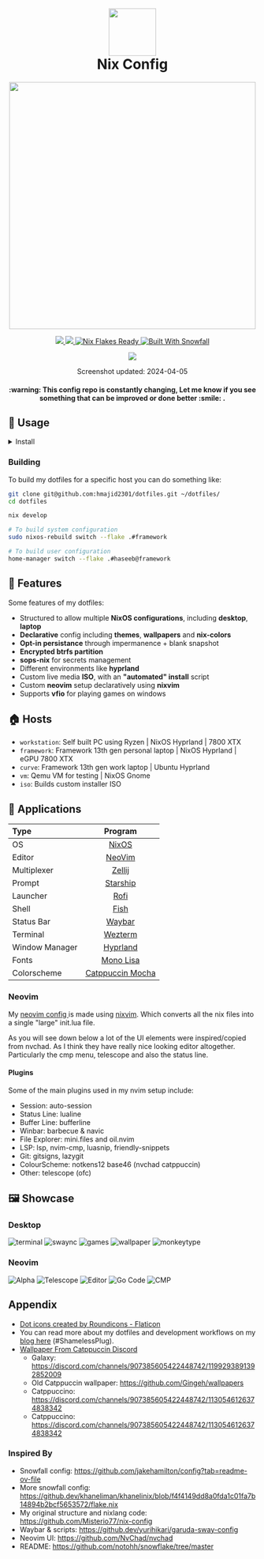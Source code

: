 <div align="center">
<h1>
<img width="96" src="./images/logo.png"></img> <br>
  Nix Config
</h1>
</h2><img src="https://raw.githubusercontent.com/catppuccin/catppuccin/main/assets/palette/macchiato.png" width="500" />
<p></p>
   <a href="https://github.com/hmajid2301/dotfiles/stargazers">
      <img src="https://img.shields.io/github/stars/hmajid2301/dotfiles?color=ca9ee6&labelColor=303446&style=for-the-badge">
   </a>
   <a href="https://github.com/hmajid2301/dotfiles/blob/main">
      <img src="https://img.shields.io/github/repo-size/hmajid2301/dotfiles?color=fab387&labelColor=303446&style=for-the-badge&logo=github&logoColor=fab387">
   </a>
    <a href="https://nixos.wiki/wiki/Flakes" target="_blank">
        <img alt="Nix Flakes Ready" src="https://img.shields.io/static/v1?logo=nixos&logoColor=d8dee9&label=Nix%20Flakes&labelColor=5e81ac&message=Ready&color=d8dee9&style=for-the-badge">
    </a>
    <a href="https://github.com/snowfallorg/lib" target="_blank">
        <img alt="Built With Snowfall" src="https://img.shields.io/static/v1?logoColor=d8dee9&label=Built%20With&labelColor=5e81ac&message=Snowfall&color=d8dee9&style=for-the-badge">
    </a>
 <p></p>
<img src="./images/terminal.png"></img>
<p>
  Screenshot updated: 2024-04-05
</p>
<h4>
  :warning: This config repo is constantly changing,
  Let me know if you see something that can be improved or done better :smile: .</h4>
</div>

## 💽 Usage

<details>
  <summary>Install</summary>

To install NixOS on any of my devices I create my own ISO live media image. You can build the ISO by doing the following:

```bash
git clone git@github.com:hmajid2301/dotfiles.git ~/dotfiles/
cd dotfiles

nix develop

# To build ISO
sudo nix build .#nixosConfigurations.iso.config.system.build.isoImage
```

After building it you can copy the ISO from the `result` folder to your USB.
Then run `nix_installer`, which will then ask you which host you would like to install.

</details>

### Building

To build my dotfiles for a specific host you can do something like:

```bash
git clone git@github.com:hmajid2301/dotfiles.git ~/dotfiles/
cd dotfiles

nix develop

# To build system configuration
sudo nixos-rebuild switch --flake .#framework

# To build user configuration
home-manager switch --flake .#haseeb@framework
```

## 🚀 Features

Some features of my dotfiles:

- Structured to allow multiple **NixOS configurations**, including **desktop**, **laptop**
- **Declarative** config including **themes**, **wallpapers** and **nix-colors**
- **Opt-in persistance** through impermanence + blank snapshot
- **Encrypted btrfs partition** 
- **sops-nix** for secrets management
- Different environments like **hyprland**
- Custom live media **ISO**, with an **"automated" install** script
- Custom **neovim** setup declaratively using **nixvim**
- Supports **vfio** for playing games on windows

## 🏠 Hosts

- `workstation`: Self built PC using Ryzen | NixOS Hyprland | 7800 XTX
- `framework`: Framework 13th gen personal laptop | NixOS Hyprland | eGPU 7800 XTX
- `curve`: Framework 13th gen work laptop | Ubuntu Hyprland
- `vm`: Qemu VM for testing | NixOS Gnome
- `iso`: Builds custom installer ISO

## 📱 Applications

| Type           | Program      |
| :------------- | :----------: |
| OS             | [NixOS](https://nixos.com/) |
| Editor         | [NeoVim](https://neovim.io/) |
| Multiplexer    | [Zellij](https://github.com/zellij-org/zellij) |
| Prompt         | [Starship](https://starship.rs/) |
| Launcher       | [Rofi](https://github.com/davatorium/rofi) |
| Shell          | [Fish](https://fishshell.com/) |
| Status Bar     | [Waybar](https://github.com/Alexays/Waybar) |
| Terminal       | [Wezterm](https://github.com/wez/wezterm) |
| Window Manager | [Hyprland](https://hyprland.org/) |
| Fonts          | [Mono Lisa](https://www.monolisa.dev/) |
| Colorscheme    | [Catppuccin Mocha](https://github.com/catppuccin) |

### Neovim

My [ neovim config ](./modules/home/cli/editors/nvim/) is made using [nixvim](https://github.com/pta2002/nixvim/).
Which converts all the nix files into a single "large" init.lua file.

As you will see down below a lot of the UI elements were inspired/copied from nvchad. As I think they have really nice
looking editor altogether. Particularly the cmp menu, telescope and also the status line.

#### Plugins

Some of the main plugins used in my nvim setup include:

- Session: auto-session
- Status Line: lualine
- Buffer Line: bufferline
- Winbar: barbecue & navic
- File Explorer: mini.files and oil.nvim
- LSP: lsp, nvim-cmp, luasnip, friendly-snippets
- Git: gitsigns, lazygit
- ColourScheme: notkens12 base46 (nvchad catppuccin)
- Other: telescope (ofc)

## 🖼️ Showcase

### Desktop

![terminal](images/terminal.png)
![swaync](images/swaync.png)
![games](images/games.png)
![wallpaper](images/wallpaper.png)
![monkeytype](images/monkeytype.png)

### Neovim

![Alpha](images/nvim/alpha.png)
![Telescope](images/nvim/telescope.png)
![Editor](images/nvim/editor.png)
![Go Code](images/nvim/go-code.png)
![CMP](images/nvim/cmp.png)

## Appendix

- <a href="https://www.flaticon.com/free-icons/dot" title="dot icons">Dot icons created by Roundicons - Flaticon</a>
-  You can read more about my dotfiles and development workflows on my [blog here](https://haseebmajid.dev/series/my-development-workflow/) (#ShamelessPlug).
- [Wallpaper From Catppuccin Discord](https://discord.com/channels/907385605422448742/1199293891392852009)
  - Galaxy: https://discord.com/channels/907385605422448742/1199293891392852009
  - Old Catppuccin wallpaper: https://github.com/Gingeh/wallpapers
  - Catppuccino: https://discord.com/channels/907385605422448742/1130546126374838342
  - Catppuccino: https://discord.com/channels/907385605422448742/1130546126374838342

### Inspired By

- Snowfall config: https://github.com/jakehamilton/config?tab=readme-ov-file
- More snowfall config: https://github.dev/khaneliman/khanelinix/blob/f4f4149dd8a0fda1c01fa7b14894b2bcf5653572/flake.nix
- My original structure and nixlang code: https://github.com/Misterio77/nix-config
- Waybar & scripts: https://github.dev/yurihikari/garuda-sway-config
- Neovim UI: https://github.com/NvChad/nvchad
- README: https://github.com/notohh/snowflake/tree/master
